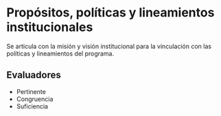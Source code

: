 # Propósitos, políticas y lineamientos institucionales

Se articula con la misión y visión institucional para la vinculación con las políticas y lineamientos del programa.

## Evaluadores
* Pertinente
* Congruencia
* Suficiencia
